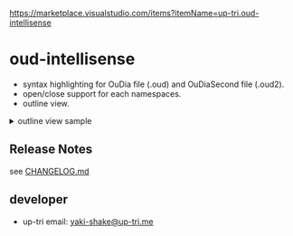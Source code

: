https://marketplace.visualstudio.com/items?itemName=up-tri.oud-intellisense

# oud-intellisense

- syntax highlighting for OuDia file (.oud) and OuDiaSecond file (.oud2).
- open/close support for each namespaces.
- outline view.

<details>
<summary>outline view sample</summary>

![outline sample - eki](docs/images/sample-Eki.png)

![outline sample - resssya](docs/images/sample-Ressya.png)

![outline sample - resssya_syubetsu](docs/images/sample-Ressyasyubetsu.png)

</details>

## Release Notes

see [CHANGELOG.md](https://github.com/up-tri/oud-intellisense/blob/master/CHANGELOG.md)

## developer

- up-tri
  email: yaki-shake@up-tri.me
